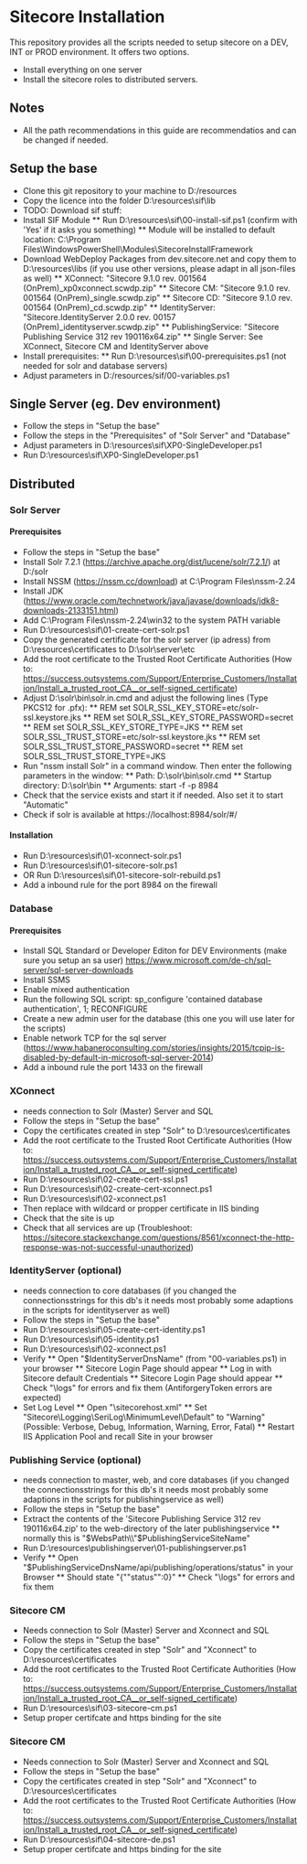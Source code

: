 # Sitecore Installation
This repository provides all the scripts needed to setup sitecore on a DEV, INT or PROD environment.
It offers two options.
* Install everything on one server
* Install the sitecore roles to distributed servers.

## Notes
* All the path recommendations in this guide are recommendatios and can be changed if needed.

## Setup the base
* Clone this git repository to your machine to D:/resources
* Copy the licence into the folder D:\resources\sif\lib
* TODO: Download sif stuff:
* Install SIF Module
** Run D:\resources\sif\00-install-sif.ps1 (confirm with 'Yes' if it asks you something)
** Module will be installed to default location: C:\Program Files\WindowsPowerShell\Modules\SitecoreInstallFramework
* Download WebDeploy Packages from dev.sitecore.net and copy them to D:\resources\libs (if you use other versions, please adapt in all json-files as well)
** XConnect: "Sitecore 9.1.0 rev. 001564 (OnPrem)_xp0xconnect.scwdp.zip"
** Sitecore CM: "Sitecore 9.1.0 rev. 001564 (OnPrem)_single.scwdp.zip"
** Sitecore CD: "Sitecore 9.1.0 rev. 001564 (OnPrem)_cd.scwdp.zip"
** IdentityServer: "Sitecore.IdentityServer 2.0.0 rev. 00157 (OnPrem)_identityserver.scwdp.zip"
** PublishingService: "Sitecore Publishing Service 312 rev 190116x64.zip"
** Single Server: See XConnect, Sitecore CM and IdentityServer above
* Install prerequisites:
** Run D:\resources\sif\00-prerequisites.ps1 (not needed for solr and database servers)
* Adjust parameters in D:/resources/sif/00-variables.ps1

## Single Server (eg. Dev environment)
* Follow the steps in "Setup the base"
* Follow the steps in the "Prerequisites" of "Solr Server" and "Database"
* Adjust parameters in D:\resources\sif\XP0-SingleDeveloper.ps1
* Run D:\resources\sif\XP0-SingleDeveloper.ps1

## Distributed
### Solr Server
#### Prerequisites
* Follow the steps in "Setup the base"
* Install Solr 7.2.1 (https://archive.apache.org/dist/lucene/solr/7.2.1/) at D:/solr
* Install NSSM (https://nssm.cc/download) at C:\Program Files\nssm-2.24
* Install JDK (https://www.oracle.com/technetwork/java/javase/downloads/jdk8-downloads-2133151.html)
* Add C:\Program Files\nssm-2.24\win32 to the system PATH variable
* Run D:\resources\sif\01-create-cert-solr.ps1
* Copy the generated certificate for the solr server (ip adress) from D:\resources\certificates to D:\solr\server\etc
* Add the root certificate to the Trusted Root Certificate Authorities (How to: https://success.outsystems.com/Support/Enterprise_Customers/Installation/Install_a_trusted_root_CA__or_self-signed_certificate)
* Adjust D:\solr\bin\solr.in.cmd and adjust the following lines (Type PKCS12 for .pfx):
** REM set SOLR_SSL_KEY_STORE=etc/solr-ssl.keystore.jks
** REM set SOLR_SSL_KEY_STORE_PASSWORD=secret
** REM set SOLR_SSL_KEY_STORE_TYPE=JKS
** REM set SOLR_SSL_TRUST_STORE=etc/solr-ssl.keystore.jks
** REM set SOLR_SSL_TRUST_STORE_PASSWORD=secret
** REM set SOLR_SSL_TRUST_STORE_TYPE=JKS
* Run "nssm install Solr" in a command window. Then enter the following parameters in the window:
** Path: D:\solr\bin\solr.cmd
** Startup directory: D:\solr\bin
** Arguments: start -f -p 8984
* Check that the service exists and start it if needed. Also set it to start "Automatic"
* Check if solr is available at https://localhost:8984/solr/#/
#### Installation
* Run D:\resources\sif\01-xconnect-solr.ps1
* Run D:\resources\sif\01-sitecore-solr.ps1
* OR Run D:\resources\sif\01-sitecore-solr-rebuild.ps1
* Add a inbound rule for the port 8984 on the firewall

### Database
#### Prerequisites
* Install SQL Standard or Developer Editon for DEV Environments (make sure you setup an sa user)
  https://www.microsoft.com/de-ch/sql-server/sql-server-downloads
* Install SSMS
* Enable mixed authentication
* Run the following SQL script:
sp_configure 'contained database authentication', 1; RECONFIGURE
* Create a new admin user for the database (this one you will use later for the scripts)
* Enable network TCP for the sql server (https://www.habaneroconsulting.com/stories/insights/2015/tcpip-is-disabled-by-default-in-microsoft-sql-server-2014)
* Add a inbound rule the port 1433 on the firewall

### XConnect
* needs connection to Solr (Master) Server and SQL
* Follow the steps in "Setup the base"
* Copy the certificates created in step "Solr" to D:\resources\certificates
* Add the root certificate to the Trusted Root Certificate Authorities (How to: https://success.outsystems.com/Support/Enterprise_Customers/Installation/Install_a_trusted_root_CA__or_self-signed_certificate)
* Run D:\resources\sif\02-create-cert-ssl.ps1
* Run D:\resources\sif\02-create-cert-xconnect.ps1
* Run D:\resources\sif\02-xconnect.ps1
* Then replace with wildcard or propper certificate in IIS binding
* Check that the site is up
* Check that all services are up (Troubleshoot: https://sitecore.stackexchange.com/questions/8561/xconnect-the-http-response-was-not-successful-unauthorized)

### IdentityServer (optional)
* needs connection to core databases (if you changed the connectionsstrings for this db's it needs most probably some adaptions in the scripts for identityserver as well)
* Follow the steps in "Setup the base"
* Run D:\resources\sif\05-create-cert-identity.ps1
* Run D:\resources\sif\05-identity.ps1
* Run D:\resources\sif\02-xconnect.ps1
* Verify
** Open "$IdentityServerDnsName" (from "00-variables.ps1) in your browser
** Sitecore Login Page should appear
** Log in with Sitecore default Credentials
** Sitecore Login Page should appear
** Check "<IdentityServerWebRootDir>\logs" for errors and fix them (AntiforgeryToken errors are expected)
* Set Log Level
** Open "<IdentityServerWebRootDir>\sitecorehost.xml"
** Set "Sitecore\Logging\SeriLog\MinimumLevel\Default" to "Warning" (Possible: Verbose, Debug, Information, Warning, Error, Fatal)
** Restart IIS Application Pool and recall Site in your browser

### Publishing Service (optional)
* needs connection to master, web, and core databases (if you changed the connectionsstrings for this db's it needs most probably some adaptions in the scripts for publishingservice as well)
* Follow the steps in "Setup the base"
* Extract the contents of the 'Sitecore Publishing Service 312 rev 190116x64.zip' to the web-directory of the later publishingservice
** normally this is "$WebsPath\\"$PublishingServiceSiteName"
* Run D:\resources\publishingserver\01-publishingserver.ps1
* Verify
** Open "$PublishingServiceDnsName/api/publishing/operations/status" in your Browser
** Should state "{""status"":0}"
** Check "<PubishingServerWebRootDir>\logs" for errors and fix them

### Sitecore CM
* Needs connection to Solr (Master) Server and Xconnect and SQL
* Follow the steps in "Setup the base"
* Copy the certificates created in step "Solr" and "Xconnect" to D:\resources\certificates
* Add the root certificates to the Trusted Root Certificate Authorities (How to: https://success.outsystems.com/Support/Enterprise_Customers/Installation/Install_a_trusted_root_CA__or_self-signed_certificate)
* Run D:\resources\sif\03-sitecore-cm.ps1
* Setup proper certifcate and https binding for the site

### Sitecore CM
* Needs connection to Solr (Master) Server and Xconnect and SQL
* Follow the steps in "Setup the base"
* Copy the certificates created in step "Solr" and "Xconnect" to D:\resources\certificates
* Add the root certificates to the Trusted Root Certificate Authorities (How to: https://success.outsystems.com/Support/Enterprise_Customers/Installation/Install_a_trusted_root_CA__or_self-signed_certificate)
* Run D:\resources\sif\04-sitecore-de.ps1
* Setup proper certifcate and https binding for the site